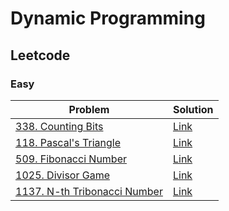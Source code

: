 # Dynamic Programming

## Leetcode

### Easy

|Problem|Solution|
|-------|--------|
|[338. Counting Bits](https://leetcode.com/problems/counting-bits/)|[Link](./sol/338-counting_bits.cpp)|
|[118. Pascal's Triangle](https://leetcode.com/problems/pascals-triangle/)|[Link](./sol/118-pascals_triangle.cpp)|
|[509. Fibonacci Number](https://leetcode.com/problems/fibonacci-number/)|[Link](./sol/509-fibonacci_number.cpp)|
|[1025. Divisor Game](https://leetcode.com/problems/divisor-game/)|[Link](./sol/1025-divisor_game.cpp)|
|[1137. N-th Tribonacci Number](https://leetcode.com/problems/n-th-tribonacci-number/)|[Link](./sol/1137-n_th_tribonacci_number.cpp)|
